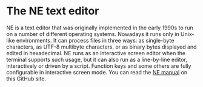 # The NE text editor

NE is a text editor that was originally implemented in the early 1990s to run
on a number of different operating systems. Nowadays it runs only in Unix-like
environments. It can process files in three ways: as single-byte characters, as
UTF-8 multibyte characters, or as binary bytes displayed and edited in
hexadecimal. NE runs as an interactive screen editor when the terminal supports
such usage, but it can also run as a line-by-line editor, interactively or
driven by a script. Function keys and some others are fully configurable in
interactive screen mode. You can read the
[NE manual](https://github.com/PhilipHazel/NE/blob/main/doc/ne.pdf)
on this GitHub site.
